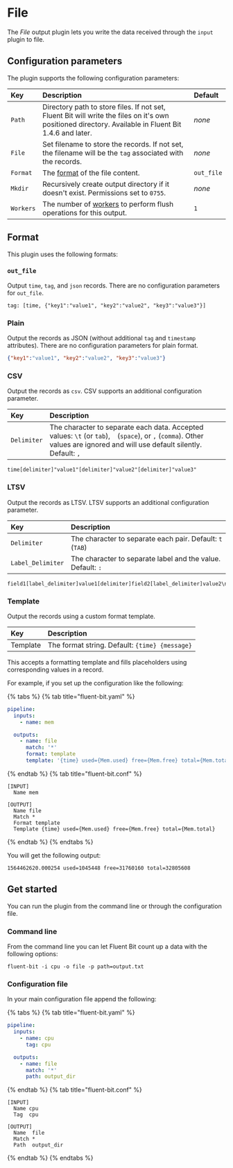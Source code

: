 # File

The _File_ output plugin lets you write the data received through the `input` plugin to file.

## Configuration parameters

The plugin supports the following configuration parameters:

| Key | Description | Default |
| :--- | :--- | :--- |
| `Path` | Directory path to store files. If not set, Fluent Bit will write the files on it's own positioned directory. Available in Fluent Bit 1.4.6 and later. | _none_ |
| `File` | Set filename to store the records. If not set, the filename will be the `tag` associated with the records. | _none_ |
| `Format` | The [format](#format) of the file content. | `out_file` |
| `Mkdir` | Recursively create output directory if it doesn't exist. Permissions set to `0755`. | _none_ |
| `Workers` | The number of [workers](../../administration/multithreading.md#outputs) to perform flush operations for this output. | `1` |

## Format

This plugin uses the following formats:

### `out_file`

Output `time`, `tag`, and `json` records. There are no configuration parameters for `out_file`.

```text
tag: [time, {"key1":"value1", "key2":"value2", "key3":"value3"}]
```

### Plain

Output the records as JSON (without additional `tag` and `timestamp` attributes). There are no configuration parameters for plain format.

```json
{"key1":"value1", "key2":"value2", "key3":"value3"}
```

### CSV

Output the records as `csv`. CSV supports an additional configuration parameter.

| Key | Description |
| :--- | :--- |
| `Delimiter` | The character to separate each data. Accepted values: `\t` (or `tab`), ` ` (`space`), or `,` (`comma`). Other values are ignored and will use default silently. Default: `,` |

```text
time[delimiter]"value1"[delimiter]"value2"[delimiter]"value3"
```

### LTSV

Output the records as LTSV. LTSV supports an additional configuration parameter.

| Key | Description |
| :--- | :--- |
| `Delimiter` | The character to separate each pair. Default: `t` (`TAB`) |
| `Label_Delimiter` | The character to separate label and the value. Default: `:` |

```text
field1[label_delimiter]value1[delimiter]field2[label_delimiter]value2\n
```

### Template

Output the records using a custom format template.

| Key | Description |
| :--- | :--- |
| Template | The format string. Default: `{time} {message}` |

This accepts a formatting template and fills placeholders using corresponding values in a record.

For example, if you set up the configuration like the following:

{% tabs %}
{% tab title="fluent-bit.yaml" %}

```yaml
pipeline:
  inputs:
    - name: mem

  outputs:
    - name: file
      match: '*'
      format: template
      template: '{time} used={Mem.used} free={Mem.free} total={Mem.total}'
```

{% endtab %}
{% tab title="fluent-bit.conf" %}

```text
[INPUT]
  Name mem

[OUTPUT]
  Name file
  Match *
  Format template
  Template {time} used={Mem.used} free={Mem.free} total={Mem.total}
```

{% endtab %}
{% endtabs %}

You will get the following output:

```text
1564462620.000254 used=1045448 free=31760160 total=32805608
```

## Get started

You can run the plugin from the command line or through the configuration file.

### Command line

From the command line you can let Fluent Bit count up a data with the following options:

```shell
fluent-bit -i cpu -o file -p path=output.txt
```

### Configuration file

In your main configuration file append the following:

{% tabs %}
{% tab title="fluent-bit.yaml" %}

```yaml
pipeline:
  inputs:
    - name: cpu
      tag: cpu

  outputs:
    - name: file
      match: '*'
      path: output_dir
```

{% endtab %}
{% tab title="fluent-bit.conf" %}

```text
[INPUT]
  Name cpu
  Tag  cpu

[OUTPUT]
  Name  file
  Match *
  Path  output_dir
```

{% endtab %}
{% endtabs %}
